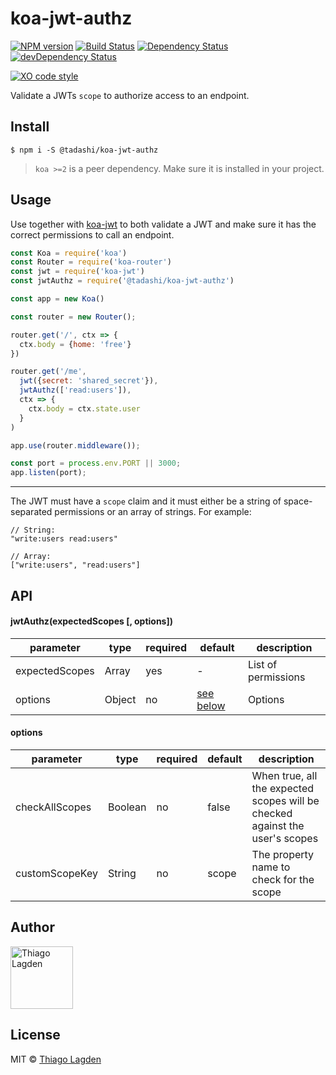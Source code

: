 # koa-jwt-authz

[![NPM version][npm-img]][npm]
[![Build Status][ci-img]][ci]
[![Dependency Status][dep-img]][dep]
[![devDependency Status][devDep-img]][devDep]

[![XO code style][xo-img]][xo]


[npm-img]:         https://img.shields.io/npm/v/@tadashi/koa-jwt-authz.svg
[npm]:             https://www.npmjs.com/package/@tadashi/koa-jwt-authz
[ci-img]:          https://travis-ci.org/lagden/koa-jwt-authz.svg
[ci]:              https://travis-ci.org/lagden/koa-jwt-authz
[dep-img]:         https://david-dm.org/lagden/koa-jwt-authz.svg
[dep]:             https://david-dm.org/lagden/koa-jwt-authz
[devDep-img]:      https://david-dm.org/lagden/koa-jwt-authz/dev-status.svg
[devDep]:          https://david-dm.org/lagden/koa-jwt-authz#info=devDependencies
[xo-img]:          https://img.shields.io/badge/code_style-XO-5ed9c7.svg
[xo]:              https://github.com/sindresorhus/xo


Validate a JWTs `scope` to authorize access to an endpoint.

## Install

```
$ npm i -S @tadashi/koa-jwt-authz
```

> `koa >=2` is a peer dependency. Make sure it is installed in your project.


## Usage

Use together with [koa-jwt](https://github.com/koajs/jwt) to both validate a JWT and make sure it has the correct permissions to call an endpoint.

```js
const Koa = require('koa')
const Router = require('koa-router')
const jwt = require('koa-jwt')
const jwtAuthz = require('@tadashi/koa-jwt-authz')

const app = new Koa()

const router = new Router();

router.get('/', ctx => {
  ctx.body = {home: 'free'}
})

router.get('/me',
  jwt({secret: 'shared_secret'}),
  jwtAuthz(['read:users']),
  ctx => {
    ctx.body = ctx.state.user
  }
)

app.use(router.middleware());

const port = process.env.PORT || 3000;
app.listen(port);
```

---

The JWT must have a `scope` claim and it must either be a string of space-separated permissions or an array of strings. For example:

```
// String:
"write:users read:users"

// Array:
["write:users", "read:users"]
```


## API


#### jwtAuthz(expectedScopes \[, options\])

parameter      | type                 | required    | default               | description
-----------    | -------------------- | ----------- | -------------------   | ------------
expectedScopes | Array                | yes         | -                     | List of permissions
options        | Object               | no          | [see below](#options) | Options


#### options

parameter      | type                 | required    | default             | description
-----------    | -------------------- | ----------- | ------------------- | ------------
checkAllScopes | Boolean              | no          | false               | When true, all the expected scopes will be checked against the user's scopes
customScopeKey | String               | no          | scope               | The property name to check for the scope


## Author

[<img src="https://avatars.githubusercontent.com/u/130963?s=390" alt="Thiago Lagden" width="100">](https://github.com/lagden)


## License

MIT © [Thiago Lagden](http://lagden.in)
